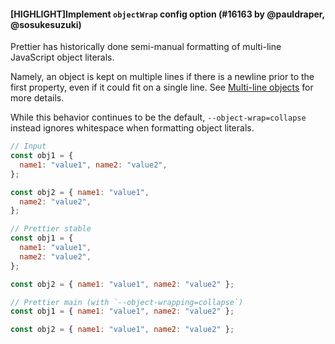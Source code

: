 #### [HIGHLIGHT]Implement `objectWrap` config option (#16163 by @pauldraper, @sosukesuzuki)

Prettier has historically done semi-manual formatting of multi-line JavaScript object literals.

Namely, an object is kept on multiple lines if there is a newline prior to the first property, even if it could fit on a single line. See [Multi-line objects](https://prettier.io/docs/rationale#multi-line-objects) for more details.

While this behavior continues to be the default, `--object-wrap=collapse` instead ignores whitespace when formatting object literals.

<!-- prettier-ignore -->
```js
// Input
const obj1 = {
  name1: "value1", name2: "value2",
};

const obj2 = { name1: "value1",
  name2: "value2",
};

// Prettier stable
const obj1 = {
  name1: "value1",
  name2: "value2",
};

const obj2 = { name1: "value1", name2: "value2" };

// Prettier main (with `--object-wrapping=collapse`)
const obj1 = { name1: "value1", name2: "value2" };

const obj2 = { name1: "value1", name2: "value2" };
```
